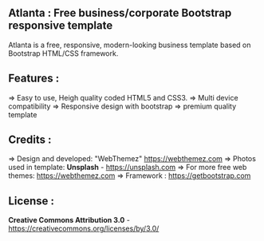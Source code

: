 Atlanta : Free business/corporate Bootstrap responsive template
-------
Atlanta is a free, responsive, modern-looking business template based on Bootstrap HTML/CSS framework. 

Features :
--------
=> Easy to use, Heigh quality coded HTML5 and CSS3.
=> Multi device compatibility
=> Responsive design with bootstrap
=> premium quality template

Credits :
-------
=> Design and developed: "WebThemez"  https://webthemez.com
=> Photos used in template: **Unsplash** - https://unsplash.com
=> For more free web themes: https://webthemez.com
=> Framework : https://getbootstrap.com

License :
-------
**Creative Commons Attribution 3.0** - https://creativecommons.org/licenses/by/3.0/
